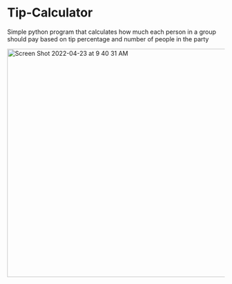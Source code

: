 # Tip-Calculator
Simple python program that calculates how much each person in a group should pay based on tip percentage and number of people in the party

<img width="530" alt="Screen Shot 2022-04-23 at 9 40 31 AM" src="https://user-images.githubusercontent.com/54502182/164898244-560fccbc-7fe9-40ba-9f66-72549cf35d23.png">
